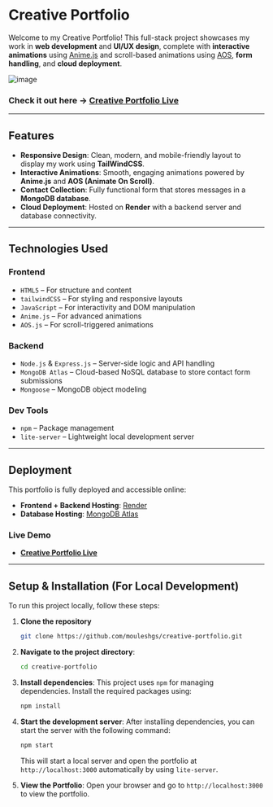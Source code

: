 # Creative Portfolio

Welcome to my Creative Portfolio! This full-stack project showcases my work in **web development** and **UI/UX design**, complete with **interactive animations** using [Anime.js](https://animejs.com/) and scroll-based animations using [AOS](https://michalsnik.github.io/aos/), **form handling**, and **cloud deployment**.

![image](https://github.com/user-attachments/assets/17f0a5ec-5aa4-416f-9ea6-7abef4bb1223)

### Check it out here -> **[Creative Portfolio Live](https://mouleshgs.github.io/creative-portfolio/)**

---

## Features

- **Responsive Design**: Clean, modern, and mobile-friendly layout to display my work using **TailWindCSS**.
- **Interactive Animations**: Smooth, engaging animations powered by **Anime.js** and **AOS (Animate On Scroll)**.
- **Contact Collection**: Fully functional form that stores messages in a **MongoDB database**.
- **Cloud Deployment**: Hosted on **Render** with a backend server and database connectivity.

---

## Technologies Used

### Frontend

- `HTML5` – For structure and content  
- `tailwindCSS` – For styling and responsive layouts  
- `JavaScript` – For interactivity and DOM manipulation  
- `Anime.js` – For advanced animations  
- `AOS.js` – For scroll-triggered animations  

### Backend

- `Node.js` & `Express.js` – Server-side logic and API handling  
- `MongoDB Atlas` – Cloud-based NoSQL database to store contact form submissions  
- `Mongoose` – MongoDB object modeling  

### Dev Tools

- `npm` – Package management  
- `lite-server` – Lightweight local development server  

---

## Deployment

This portfolio is fully deployed and accessible online:

- **Frontend + Backend Hosting**: [Render](https://render.com/)  
- **Database Hosting**: [MongoDB Atlas](https://www.mongodb.com/cloud/atlas)  

### Live Demo  
- **[Creative Portfolio Live](https://mouleshgs.github.io/creative-portfolio/)**

---

## Setup & Installation (For Local Development)

To run this project locally, follow these steps:

1. **Clone the repository**  
   ```bash
   git clone https://github.com/mouleshgs/creative-portfolio.git


2. **Navigate to the project directory**:
    ```bash
    cd creative-portfolio
    ```

3. **Install dependencies**:
    This project uses `npm` for managing dependencies. Install the required packages using:

    ```bash
    npm install
    ```

4. **Start the development server**:
    After installing dependencies, you can start the server with the following command:

    ```bash
    npm start
    ```

    This will start a local server and open the portfolio at `http://localhost:3000` automatically by using  `lite-server`.

5. **View the Portfolio**:
    Open your browser and go to `http://localhost:3000` to view the portfolio.

